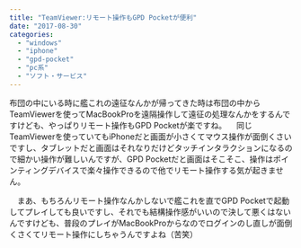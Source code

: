 ```yaml
---
title: "TeamViewer:リモート操作もGPD Pocketが便利"
date: "2017-08-30"
categories: 
  - "windows"
  - "iphone"
  - "gpd-pocket"
  - "pc系"
  - "ソフト・サービス"
---
```


布団の中にいる時に艦これの遠征なんかが帰ってきた時は布団の中からTeamViewerを使ってMacBookProを遠隔操作して遠征の処理なんかをするんですけども、やっぱりリモート操作もGPD Pocketが楽ですね。 　同じTeamViewerを使っていてもiPhoneだと画面が小さくてマウス操作が面倒くさいですし、タブレットだと画面はそれなりだけどタッチインタラクションになるので細かい操作が難しいんですが、GPD Pocketだと画面はそこそこ、操作はポインティングデバイスで楽々操作できるので他でリモート操作する気が起きません。

　まあ、もちろんリモート操作なんかしないで艦これを直でGPD Pocketで起動してプレイしても良いですし、それでも結構操作感がいいので決して悪くはないんですけども、普段のプレイがMacBookProからなのでログインのし直しが面倒くさくてリモート操作にしちゃうんですよね（苦笑）
